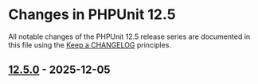# Changes in PHPUnit 12.5

All notable changes of the PHPUnit 12.5 release series are documented in this file using the [Keep a CHANGELOG](https://keepachangelog.com/) principles.

## [12.5.0] - 2025-12-05

[12.5.0]: https://github.com/sebastianbergmann/phpunit/compare/12.4...main
